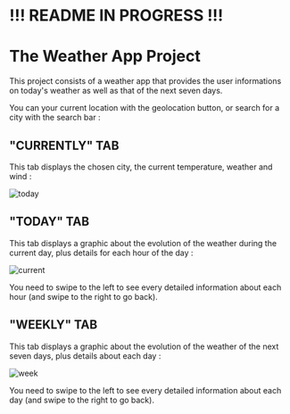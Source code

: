 # !!! README IN PROGRESS !!!

# The Weather App Project

This project consists of a weather app that provides the user informations on today's weather as well as that of the next seven days.

You can your current location with the geolocation button, or search for a city with the search bar :

## "CURRENTLY" TAB

This tab displays the chosen city, the current temperature, weather and wind :

![today](https://github.com/Claken/Piscine_Flutter/assets/51683861/355143ce-2134-43ce-abe2-66a150a17d6d)

## "TODAY" TAB

This tab displays a graphic about the evolution of the weather during the current day,
plus details for each hour of the day  :

![current](https://github.com/Claken/Piscine_Flutter/assets/51683861/5fa8d66a-df7a-4d5a-9362-a2df89f4687c)

You need to swipe to the left to see every detailed information about each hour (and swipe to the right to go back).

## "WEEKLY" TAB

This tab displays a graphic about the evolution of the weather of the next seven days,
plus details about each day :

![week](https://github.com/Claken/Piscine_Flutter/assets/51683861/d11298a3-2404-4f85-899a-bfb09b05bada)

You need to swipe to the left to see every detailed information about each day (and swipe to the right to go back).
